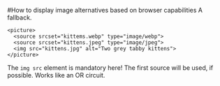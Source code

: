 #How to display image alternatives based on browser capabilities
A fallback.
```
<picture>
  <source srcset="kittems.webp" type="image/webp">
  <source srcset="kittens.jpeg" type="image/jpeg">
  <img src="kittens.jpg" alt="Two grey tabby kittens">
</picture>
```
The `img src` element is mandatory here!
The first source will be used, if possible. Works like an OR circuit.
